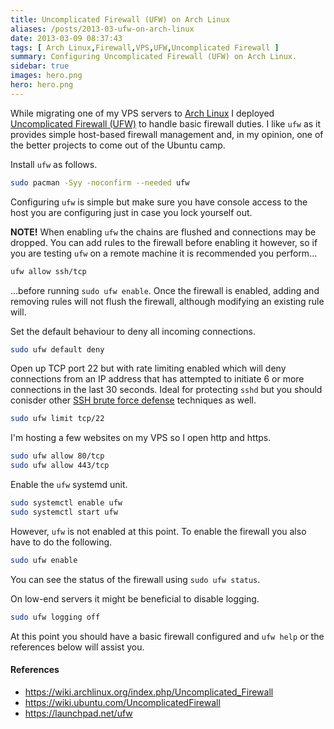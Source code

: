 ```yaml
---
title: Uncomplicated Firewall (UFW) on Arch Linux
aliases: /posts/2013-03-ufw-on-arch-linux
date: 2013-03-09 08:37:43
tags: [ Arch Linux,Firewall,VPS,UFW,Uncomplicated Firewall ]
summary: Configuring Uncomplicated Firewall (UFW) on Arch Linux.
sidebar: true
images: hero.png
hero: hero.png
---
```


While migrating one of my VPS servers to [Arch Linux](http://www.archlinux.org)
I deployed [Uncomplicated Firewall (UFW)](https://wiki.ubuntu.com/UncomplicatedFirewall)
to handle basic firewall duties. I like `ufw` as it provides simple host-based
firewall management and, in my opinion, one of the better projects to come out
of the Ubuntu camp.

Install `ufw` as follows.

```bash
sudo pacman -Syy -noconfirm --needed ufw
```

Configuring `ufw` is simple but make sure you have console access to the host
you are configuring just in case you lock yourself out.

**NOTE!** When enabling `ufw` the chains are flushed and connections may be
dropped. You can add rules to the firewall before enabling it however, so if you
are testing `ufw` on a remote machine it is recommended you perform...

```bash
ufw allow ssh/tcp
```

...before running `sudo ufw enable`. Once the firewall is enabled, adding and
removing rules will not flush the firewall, although modifying an existing rule
will.

Set the default behaviour to deny all incoming connections.

```bash
sudo ufw default deny
```

Open up TCP port 22 but with rate limiting enabled which will deny connections
from an IP address that has attempted to initiate 6 or more connections in the
last 30 seconds. Ideal for protecting `sshd` but you should conisder other
[SSH brute force defense](/posts/ssh-brute-force-defense/)
techniques as well.

```bash
sudo ufw limit tcp/22
```

I'm hosting a few websites on my VPS so I open http and https.

```bash
sudo ufw allow 80/tcp
sudo ufw allow 443/tcp
```

Enable the `ufw` systemd unit.

```bash
sudo systemctl enable ufw
sudo systemctl start ufw
```

However, `ufw` is not enabled at this point. To enable the firewall you also
have to do the following.

```bash
sudo ufw enable
```

You can see the status of the firewall using `sudo ufw status`.

On low-end servers it might be beneficial to disable logging.

```bash
sudo ufw logging off
```

At this point you should have a basic firewall configured and `ufw help` or the
references below will assist you.

#### References

  * <https://wiki.archlinux.org/index.php/Uncomplicated_Firewall>
  * <https://wiki.ubuntu.com/UncomplicatedFirewall>
  * <https://launchpad.net/ufw>

